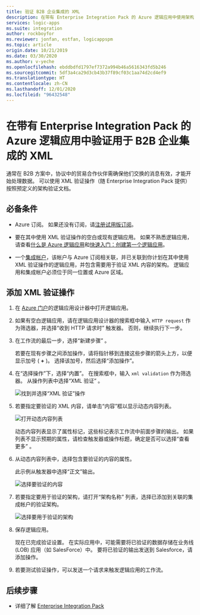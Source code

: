 ```yaml
---
title: 验证 B2B 企业集成的 XML
description: 在带有 Enterprise Integration Pack 的 Azure 逻辑应用中使用架构验证 XML
services: logic-apps
ms.suite: integration
author: rockboyfor
ms.reviewer: jonfan, estfan, logicappspm
ms.topic: article
origin.date: 10/21/2019
ms.date: 03/30/2020
ms.author: v-yeche
ms.openlocfilehash: ebddbdfd1797ef7372a994b46a5616343fd5b246
ms.sourcegitcommit: 5df3a4ca29d3cb43b37f89cf03c1aa74d2cd4ef9
ms.translationtype: HT
ms.contentlocale: zh-CN
ms.lasthandoff: 12/01/2020
ms.locfileid: "96432548"
---
```

# <a name="validate-xml-for-b2b-enterprise-integration-in-azure-logic-apps-with-enterprise-integration-pack"></a>在带有 Enterprise Integration Pack 的 Azure 逻辑应用中验证用于 B2B 企业集成的 XML

通常在 B2B 方案中，协议中的贸易合作伙伴需确保他们交换的消息有效，才能开始处理数据。 可以使用 XML 验证操作（随 Enterprise Integration Pack 提供）按照预定义的架构验证文档。

## <a name="prerequisites"></a>必备条件

* Azure 订阅。 如果还没有订阅，请[注册试用版订阅](https://www.microsoft.com/china/azure/index.html?fromtype=cn)。

* 要在其中使用 XML 验证操作的空白或现有逻辑应用。 如果不熟悉逻辑应用，请查看[什么是 Azure 逻辑应用](../logic-apps/logic-apps-overview.md)和[快速入门：创建第一个逻辑应用](../logic-apps/quickstart-create-first-logic-app-workflow.md)。

* 一个[集成帐户](../logic-apps/logic-apps-enterprise-integration-create-integration-account.md)，该帐户与 Azure 订阅相关联，并已关联到你计划在其中使用 XML 验证操作的逻辑应用，并包含需要用于验证 XML 内容的架构。 逻辑应用和集成帐户必须位于同一位置或 Azure 区域。

## <a name="add-xml-validation-action"></a>添加 XML 验证操作

1. 在 [Azure 门户](https://portal.azure.cn)的逻辑应用设计器中打开逻辑应用。

1. 如果有空白逻辑应用，请在逻辑应用设计器的搜索框中输入 `HTTP request` 作为筛选器，并选择“收到 HTTP 请求时”  触发器。 否则，继续执行下一步。

1. 在工作流的最后一步，选择“新建步骤”  。

    若要在现有步骤之间添加操作，请将指针移到连接这些步骤的箭头上方，以便显示加号 ( **+** )。 选择该加号，然后选择“添加操作”。 

1. 在“选择操作”下，选择“内置”。   在搜索框中，输入 `xml validation` 作为筛选器。 从操作列表中选择“XML 验证”  。

    ![找到并选择“XML 验证”操作](./media/logic-apps-enterprise-integration-xml-validation/select-xml-validation-action.png)

1. 若要指定要验证的 XML 内容，请单击“内容”框以显示动态内容列表。 

    ![打开动态内容列表](./media/logic-apps-enterprise-integration-xml-validation/open-dynamic-content-list.png)

    动态内容列表显示了属性标记，这些标记表示工作流中前面步骤的输出。 如果列表不显示预期的属性，请检查触发器或操作标题，确定是否可以选择“查看更多”  。

1. 从动态内容列表中，选择包含要验证的内容的属性。

    此示例从触发器中选择“正文”输出。 

    ![选择要验证的内容](./media/logic-apps-enterprise-integration-xml-validation/select-content-to-validate.png)

1. 若要指定要用于验证的架构，请打开“架构名称”  列表，选择已添加到关联的集成帐户的验证架构。

    ![选择要用于验证的架构](./media/logic-apps-enterprise-integration-xml-validation/select-validation-schema.png)

1. 保存逻辑应用。

    现在已完成验证设置。 在实际应用中，可能需要将已验证的数据存储在业务线 (LOB) 应用（如 SalesForce）中。 要将已验证的输出发送到 Salesforce，请添加操作。

1. 若要测试验证操作，可以发送一个请求来触发逻辑应用的工作流。

## <a name="next-steps"></a>后续步骤

* 详细了解 [Enterprise Integration Pack](../logic-apps/logic-apps-enterprise-integration-overview.md)

<!-- Update_Description: new article about logic apps enterprise integration xml validation -->
<!--NEW.date: 03/30/2020-->